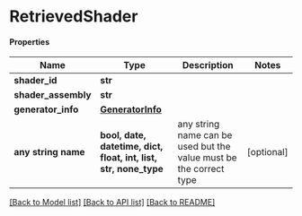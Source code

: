 # RetrievedShader

#### Properties
Name | Type | Description | Notes
------------ | ------------- | ------------- | -------------
**shader_id** | **str** |  | 
**shader_assembly** | **str** |  | 
**generator_info** | [**GeneratorInfo**](GeneratorInfo.md) |  | 
**any string name** | **bool, date, datetime, dict, float, int, list, str, none_type** | any string name can be used but the value must be the correct type | [optional]

[[Back to Model list]](../README.md#documentation-for-models) [[Back to API list]](../README.md#documentation-for-api-endpoints) [[Back to README]](../README.md)

